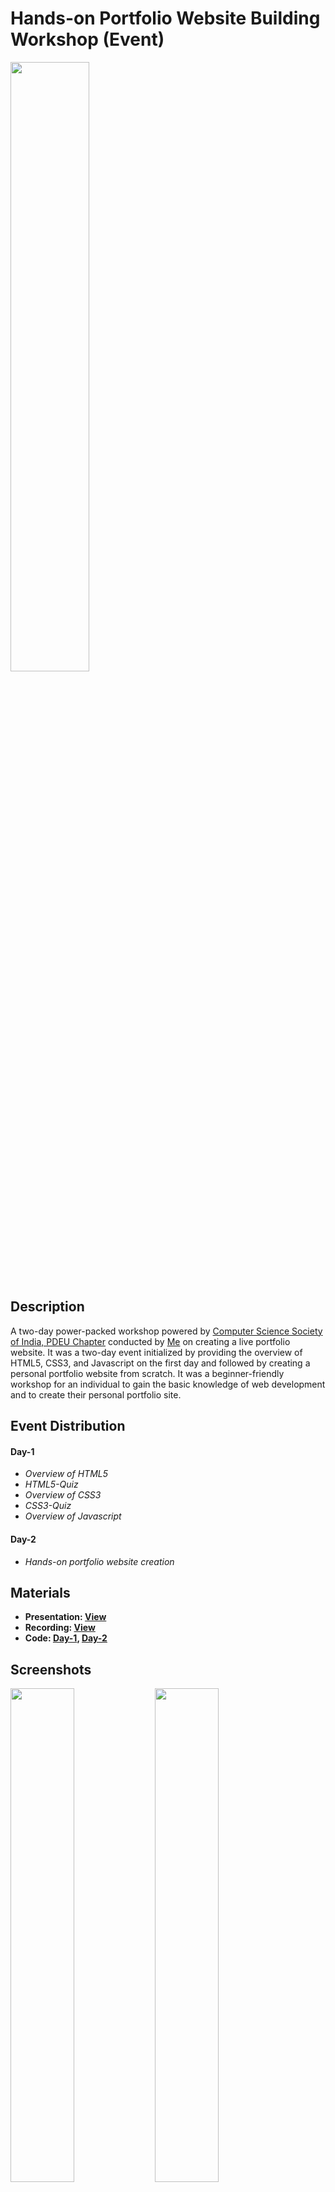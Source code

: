 # Hands-on Portfolio Website Building Workshop (Event)
<img src="https://user-images.githubusercontent.com/59785863/129850696-83923c18-734a-491d-848e-9486e7ef9d91.jpeg" width="50%" />

## Description
A two-day power-packed workshop powered by <a href="https://csi-india.org.in">Computer Science Society of India, PDEU Chapter</a> conducted by <a href="https://github.com/jaypatel31">Me</a> on creating a live portfolio website. It was a two-day event initialized by providing the overview of HTML5, CSS3, and Javascript on the first day and followed by creating a personal portfolio website from scratch. It was a beginner-friendly workshop for an individual to gain the basic knowledge of web development and to create their personal portfolio site. 

## Event Distribution
  #### Day-1
  - _Overview of HTML5_
  - _HTML5-Quiz_
  - _Overview of CSS3_
  - _CSS3-Quiz_
  - _Overview of Javascript_
  
  #### Day-2
  - _Hands-on portfolio website creation_

## Materials
- **Presentation: <a href="https://docs.google.com/presentation/d/1IUuQJ1PTVqyev2uJo2JztnSg3qFEB7IA/edit?usp=sharing&ouid=108493391751252568417&rtpof=true&sd=true">View</a>**
- **Recording: <a href="https://drive.google.com/drive/folders/1lE_5cFOypT2o3g5hC-0qwy-tsF25QBDi?usp=sharing">View</a>**
- **Code: <a href="https://github.com/jaypatel31/event-portfolio-bulding-workshop/tree/main/Day1">Day-1</a>, <a href="https://github.com/jaypatel31/event-portfolio-bulding-workshop/tree/main/Day2">Day-2</a>**

## Screenshots
<div>
<img src="https://user-images.githubusercontent.com/59785863/129854786-41feedae-4e23-4cc7-a1d2-92cfd0aa74e5.jpeg" width="45%"/>
<img src="https://user-images.githubusercontent.com/59785863/129854793-ce23c7c9-1ca0-4f43-b0e9-233fbf7db1ad.jpeg" width="45%"/>
<img src="https://user-images.githubusercontent.com/59785863/129854801-ad2a5a9b-2d28-406c-b8a7-dce2a2aeef8d.jpeg" width="45%"/>
<img src="https://user-images.githubusercontent.com/59785863/129854808-d29c968c-e02e-428a-9df8-f2c22795ba1d.jpeg" width="45%"/>
</div>

